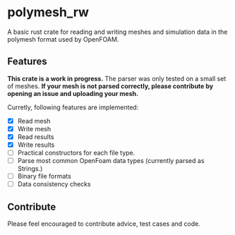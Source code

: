 # polymesh_rw

A basic rust crate for reading and writing meshes and simulation data in the polymesh format used by OpenFOAM.

## Features

**This crate is a work in progress.** The parser was only tested on a small set of meshes. **If your mesh is not parsed correctly, please contribute by opening an issue and uploading your mesh.**

Curretly, following features are implemented:
- [x] Read mesh
- [x] Write mesh
- [x] Read results
- [x] Write results
- [ ] Practical constructors for each file type.
- [ ] Parse most common OpenFoam data types (currently parsed as Strings.)
- [ ] Binary file formats
- [ ] Data consistency checks

## Contribute

Please feel encouraged to contribute advice, test cases and code.